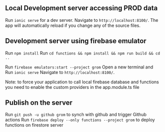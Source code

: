 ## Local Development server accessing PROD data
Run `ionic serve` for a dev server. Navigate to `http://localhost:8100/`. The app will automatically reload if you change any of the source files.

## Development server using firebase emulator

Run `npm install`
Run `cd functions && npm install && npm run build && cd ..`

Run `firebase emulators:start --project grom`
Open a new terminal and 
Run `ionic serve`
Navigate to `http://localhost:8100/`. 

Note: to force your application to call local firebase database and functions you need to enable the custom providers in the app.module.ts file

## Publish on the server
Run `git push -u github grom` to synch with github and trigger Github actions
Run `firebase deploy --only functions --project grom` to deploy functions on firestore server
